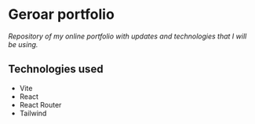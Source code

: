 # Geroar portfolio

*Repository of my online portfolio with updates and technologies that I will be using.*

## Technologies used

- Vite
- React
- React Router
- Tailwind